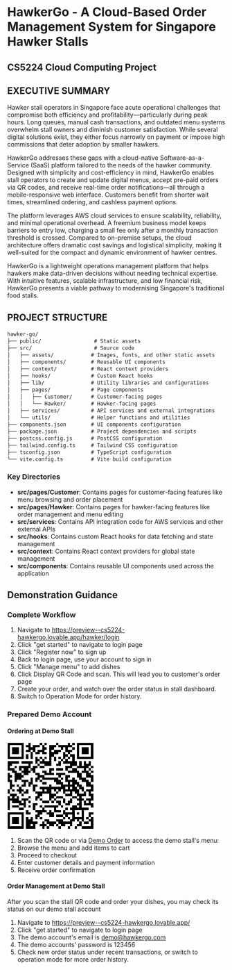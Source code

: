 # HawkerGo - A Cloud-Based Order Management System for Singapore Hawker Stalls

## CS5224 Cloud Computing Project

## EXECUTIVE SUMMARY
Hawker stall operators in Singapore face acute operational challenges that compromise both efficiency and profitability—particularly during peak hours. Long queues, manual cash transactions, and outdated menu systems overwhelm stall owners and diminish customer satisfaction. While several digital solutions exist, they either focus narrowly on payment or impose high commissions that deter adoption by smaller hawkers.

HawkerGo addresses these gaps with a cloud-native Software-as-a-Service (SaaS) platform tailored to the needs of the hawker community. Designed with simplicity and cost-efficiency in mind, HawkerGo enables stall operators to create and update digital menus, accept pre-paid orders via QR codes, and receive real-time order notifications—all through a mobile-responsive web interface. Customers benefit from shorter wait times, streamlined ordering, and cashless payment options.

The platform leverages AWS cloud services to ensure scalability, reliability, and minimal operational overhead. A freemium business model keeps barriers to entry low, charging a small fee only after a monthly transaction threshold is crossed. Compared to on-premise setups, the cloud architecture offers dramatic cost savings and logistical simplicity, making it well-suited for the compact and dynamic environment of hawker centres.

HawkerGo is a lightweight operations management platform that helps hawkers make data-driven decisions without needing technical expertise. With intuitive features, scalable infrastructure, and low financial risk, HawkerGo presents a viable pathway to modernising Singapore's traditional food stalls.

## PROJECT STRUCTURE

```
hawker-go/
├── public/                 # Static assets
├── src/                    # Source code
│   ├── assets/            # Images, fonts, and other static assets
│   ├── components/        # Reusable UI components
│   ├── context/           # React context providers
│   ├── hooks/             # Custom React hooks
│   ├── lib/               # Utility libraries and configurations
│   ├── pages/             # Page components
│   │   ├── Customer/      # Customer-facing pages
│   │   └── Hawker/        # Hawker-facing pages
│   ├── services/          # API services and external integrations
│   └── utils/             # Helper functions and utilities
├── components.json        # UI components configuration
├── package.json           # Project dependencies and scripts
├── postcss.config.js      # PostCSS configuration
├── tailwind.config.ts     # Tailwind CSS configuration
├── tsconfig.json          # TypeScript configuration
└── vite.config.ts         # Vite build configuration
```

### Key Directories

- **src/pages/Customer**: Contains pages for customer-facing features like menu browsing and order placement
- **src/pages/Hawker**: Contains pages for hawker-facing features like order management and menu editing
- **src/services**: Contains API integration code for AWS services and other external APIs
- **src/hooks**: Contains custom React hooks for data fetching and state management
- **src/context**: Contains React context providers for global state management
- **src/components**: Contains reusable UI components used across the application

## Demonstration Guidance

### Complete Workflow

1. Navigate to https://preview--cs5224-hawkergo.lovable.app/hawker/login
2. Click "get started" to navigate to login page
3. Click "Register now" to sign up
4. Back to login page, use your account to sign in
5. Click "Manage menu" to add dishes
6. Click Display QR Code and scan. This will lead you to customer's order page
7. Create your order, and watch over the order status in stall dashboard.
8. Switch to Operation Mode for order history.

### Prepared Demo Account

#### Ordering at Demo Stall

 ![Stall QR Code](https://github.com/krusagl/cs5224-hawkergo/blob/main/public/stallQR.png)

1. Scan the QR code or via [Demo Order](https://preview--cs5224-hawkergo.lovable.app/stall/3e63c3f8-c9ab-4003-955a-25cebf98b94f) to access the demo stall's menu:
2. Browse the menu and add items to cart
3. Proceed to checkout
4. Enter customer details and payment information
5. Receive order confirmation

#### Order Management at Demo Stall

After you scan the stall QR code and order your dishes, you may check its status on our demo stall account
1. Navigate to <https://preview--cs5224-hawkergo.lovable.app/>
2. Click "get started" to navigate to login page
3. The demo account's email is demo@hawkergo.com
4. The demo accounts' password is 123456
4. Check new order status under recent transactions, or switch to operation mode for more order history.

